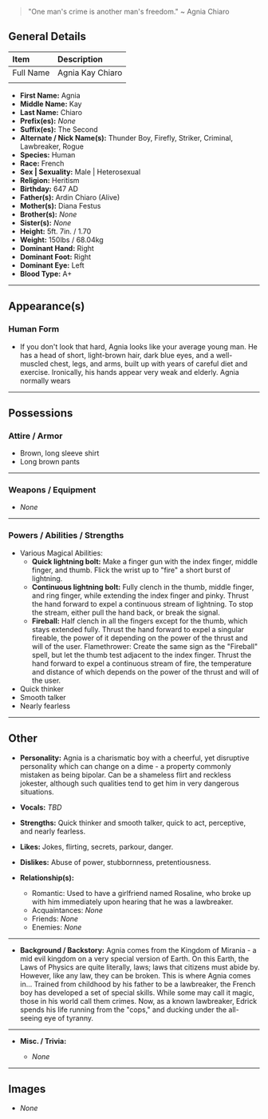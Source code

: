 > "One man's crime is another man's freedom." ~ Agnia Chiaro

## General Details
| Item      | Description      |
| :-------- | :--------------- |
| Full Name | Agnia Kay Chiaro |
|           |                  |

- **First Name:** Agnia
- **Middle Name:** Kay
- **Last Name:** Chiaro
- **Prefix(es):** *None*
- **Suffix(es):** The Second
- **Alternate / Nick Name(s):** Thunder Boy, Firefly, Striker, Criminal, Lawbreaker, Rogue
- **Species:** Human
- **Race:** French
- **Sex | Sexuality:** Male | Heterosexual
- **Religion:** Heritism
- **Birthday:** 647 AD
- **Father(s):** Ardin Chiaro (Alive)
- **Mother(s):** Diana Festus
- **Brother(s):** *None*
- **Sister(s):** *None*
- **Height:** 5ft. 7in. / 1.70
- **Weight:** 150lbs / 68.04kg
- **Dominant Hand:** Right
- **Dominant Foot:** Right
- **Dominant Eye:** Left
- **Blood Type:** A+

* * *

## Appearance(s)
### Human Form
- If you don't look that hard, Agnia looks like your average young man. He has a head of short, light-brown hair, dark blue eyes, and a well-muscled chest, legs, and arms, built up with years of careful diet and exercise. Ironically, his hands appear very weak and elderly. Agnia normally wears

* * *

## Possessions

### Attire / Armor

- Brown, long sleeve shirt
- Long brown pants

* * *

### Weapons / Equipment

- *None*

* * *

### Powers / Abilities / Strengths

- Various Magical Abilities:
    - **Quick lightning bolt:** Make a finger gun with the index finger, middle finger, and thumb. Flick the wrist up to "fire" a short burst of lightning.
    - **Continuous lightning bolt:** Fully clench in the thumb, middle finger, and ring finger, while extending the index finger and pinky. Thrust the hand forward to expel a continuous stream of lightning. To stop the stream, either pull the hand back, or break the signal.
    - **Fireball:** Half clench in all the fingers except for the thumb, which stays extended fully. Thrust the hand forward to expel a singular fireable, the power of it depending on the power of the thrust and will of the user.
        Flamethrower: Create the same sign as the "Fireball" spell, but let the thumb test adjacent to the index finger. Thrust the hand forward to expel a continuous stream of fire, the temperature and distance of which depends on the power of the thrust and will of the user.
- Quick thinker
- Smooth talker
- Nearly fearless

* * *

## Other

- **Personality:** Agnia is a charismatic boy with a cheerful, yet disruptive personality which can change on a dime - a property commonly mistaken as being bipolar. Can be a shameless flirt and reckless jokester, although such qualities tend to get him in very dangerous situations.
    
- **Vocals:** *TBD*
    
- **Strengths:** Quick thinker and smooth talker, quick to act, perceptive, and nearly fearless.
    
- **Likes:** Jokes, flirting, secrets, parkour, danger.
    
- **Dislikes:** Abuse of power, stubbornness, pretentiousness.
    
- **Relationship(s):**
    
    - Romantic: Used to have a girlfriend named Rosaline, who broke up with him immediately upon hearing that he was a lawbreaker.
    - Acquaintances: *None*
    - Friends: *None*
    - Enemies: *None*
***
- **Background / Backstory:** Agnia comes from the Kingdom of Mirania - a mid evil kingdom on a very special version of Earth. On this Earth, the Laws of Physics are quite literally, laws; laws that citizens must abide by. However, like any law, they can be broken. This is where Agnia comes in...
    Trained from childhood by his father to be a lawbreaker, the French boy has developed a set of special skills. While some may call it magic, those in his world call them crimes. Now, as a known lawbreaker, Edrick spends his life running from the "cops," and ducking under the all-seeing eye of tyranny.
***
- **Misc. / Trivia:**
    
    - *None*

* * *

## Images

- *None*